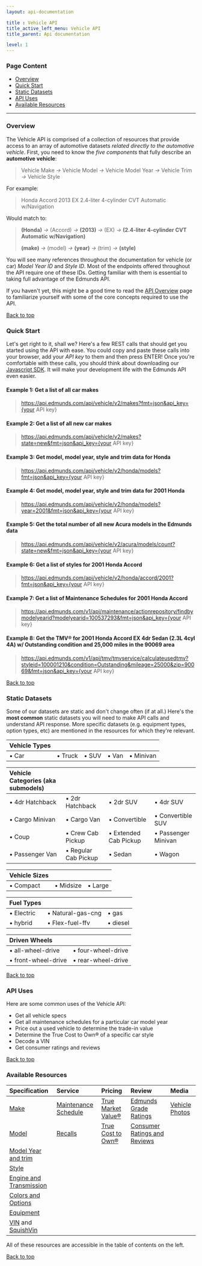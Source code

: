 ```yaml
---
layout: api-documentation

title : Vehicle API
title_active_left_menu: Vehicle API
title_parent: Api documentation

level: 1
---
```

<a name="top"> </a>

### Page Content

* [Overview](#sec-1)
* [Quick Start](#sec-2)
* [Static Datasets](#sec-3)
* [API Uses](#sec-4)
* [Available Resources](#sec-5)

<a name='sec-1'> </a>

---

### Overview

The Vehicle API is comprised of a collection of resources that provide access to an array of automotive datasets _related directly to the automotive vehicle_. First, you need to know the _five components_ that fully describe an **automotive vehicle**: 

> Vehicle Make *&rarr;* Vehicle Model *&rarr;* Vehicle Model Year *&rarr;* Vehicle Trim *&rarr;* Vehicle Style

For example: 

> Honda Accord 2013 EX 2.4-liter 4-cylinder CVT Automatic w/Navigation

Would match to:

> **(Honda)** *&rarr;* (Accord) *&rarr;* **(2013)**       *&rarr;* (EX)   *&rarr;* **(2.4-liter 4-cylinder CVT Automatic w/Navigation)**
>
> **(make)**  *&rarr;* (model)  *&rarr;* **(year)** *&rarr;* (trim) *&rarr;* **(style)**

You will see many references throughout the documentation for vehicle (or car) _Model Year ID_ and _Style ID_. Most of the endpoints offered throughout the API require one of these IDs. Getting familiar with them is essential to taking full advantage of the Edmunds API. 

If you haven't yet, this might be a good time to read the [API Overview](/api-documentation/overview/) page to familiarize yourself with some of the core concepts required to use the API.<a name='sec-2'> </a>

[Back to top](#top)

### Quick Start

Let's get right to it, shall we? Here's a few REST calls that should get you started using the API with ease. You could copy and paste these calls into your browser, add your *API key* to them and then press ENTER! Once you're comfortable with these calls, you should think about downloading our [Javascript SDK](https://github.com/EdmundsAPI/sdk-javascript). It will make your development life with the Edmunds API even easier.

#### Example 1: Get a list of all car makes

> https://api.edmunds.com/api/vehicle/v2/makes?fmt=json&api_key={your API key}

#### Example 2: Get a list of all new car makes

> https://api.edmunds.com/api/vehicle/v2/makes?state=new&fmt=json&api_key={your API key}

#### Example 3: Get model, model year, style and trim data for Honda

> https://api.edmunds.com/api/vehicle/v2/honda/models?fmt=json&api_key={your API key}

#### Example 4: Get model, model year, style and trim data for 2001 Honda

> https://api.edmunds.com/api/vehicle/v2/honda/models?year=2001&fmt=json&api_key={your API key}

#### Example 5: Get the total number of all new Acura models in the Edmunds data

> https://api.edmunds.com/api/vehicle/v2/acura/models/count?state=new&fmt=json&api_key={your API key}

#### Example 6: Get a list of styles for 2001 Honda Accord

> https://api.edmunds.com/api/vehicle/v2/honda/accord/2001?fmt=json&api_key={your API key}

#### Example 7: Get a list of Maintenance Schedules for 2001 Honda Accord

> https://api.edmunds.com/v1/api/maintenance/actionrepository/findbymodelyearid?modelyearid=100537293&fmt=json&api_key={your API key}

#### Example 8: Get the TMV® for 2001 Honda Accord EX 4dr Sedan (2.3L 4cyl 4A) w/ Outstanding condition and 25,000 miles in the 90069 area

> https://api.edmunds.com/v1/api/tmv/tmvservice/calculateusedtmv?styleid=100001210&condition=Outstanding&mileage=25000&zip=90069&fmt=json&api_key={your API key}

<a name='sec-3'> </a>

[Back to top](#top)

### Static Datasets

Some of our datasets are static and don't change often (if at all.) Here's the **most common** static datasets you will need to make API calls and understand API response. More specific datasets (e.g. equipment types, option types, etc) are mentioned in the resources for which they're relevant.

| Vehicle Types				|				|				|				|					|
|:--------------|:--------------|:--------------|:--------------|:------------------|
| &bull; Car	| &bull; Truck	| &bull; SUV	| &bull; Van	| &bull; Minivan	|


| Vehicle Categories (aka submodels)						|							|								|							|
|:----------------------|:--------------------------|:------------------------------|:--------------------------|
| &bull; 4dr Hatchback	| &bull; 2dr Hatchback		| &bull; 2dr SUV 				| &bull; 4dr SUV			|
| &bull; Cargo Minivan	| &bull; Cargo Van			| &bull; Convertible			| &bull; Convertible SUV	|
| &bull; Coup			| &bull; Crew Cab Pickup	| &bull; Extended Cab Pickup 	| &bull; Passenger Minivan	|
| &bull; Passenger Van 	| &bull; Regular Cab Pickup | &bull; Sedan				 	| &bull; Wagon				|

| Vehicle Sizes					|					|				|
|:------------------|:------------------|:--------------|
| &bull; Compact	| &bull; Midsize	| &bull; Large	|

| Fuel Types					|							|					|
|:------------------|:--------------------------|:------------------|
| &bull; Electric	| &bull; Natural-gas-cng	| &bull; gas		|
| &bull; hybrid		| &bull; Flex-fuel-ffv		| &bull; diesel		|
                                 
| Driven Wheels							|							|
|:--------------------------|:--------------------------|
| &bull; all-wheel-drive	| &bull; four-wheel-drive	|
| &bull; front-wheel-drive	| &bull; rear-wheel-drive	|

<a name='sec-4'> </a>

[Back to top](#top)

### API Uses

Here are some common uses of the Vehicle API:

* Get all vehicle specs
* Get all maintenance schedules for a particular car model year
* Price out a used vehicle to determine the trade-in value
* Determine the True Cost to Own® of a specific car style
* Decode a VIN
* Get consumer ratings and reviews

<a name='sec-5'> </a>

[Back to top](#top)

### Available Resources

| Specification					| Service					| Pricing					| Review						| Media				|
|:------------------------------|:--------------------------|:--------------------------|:------------------------------|:------------------|
| [Make](/api-documentation/vehicle/spec_make/v3/) | [Maintenance Schedule](/api-documentation/vehicle/service_maintenance/v1/) | [True Market Value®](/api-documentation/vehicle/price_tmv/v1/) | [Edmunds Grade Ratings](/api-documentation/vehicle/content_letter_grade/v2/) | [Vehicle Photos](/api-documentation/media/photos/v2/) |
| [Model](/api-documentation/vehicle/spec_model/v3/) | [Recalls](/api-documentation/vehicle/service_recalls/v1/) | [True Cost to Own®](/api-documentation/vehicle/price_tco/v1/) | [Consumer Ratings and Reviews](/api-documentation/vehicle/content_ratings_and_reviews/v2/) | |
| [Model Year and trim](/api-documentation/vehicle/spec_model_year/v3/) | | | | |
| [Style](/api-documentation/vehicle/spec_style/v3/) | | | | |
| [Engine and Transmission](/api-documentation/vehicle/spec_engine_and_transmission/v2/) | | | | |
| [Colors and Options](/api-documentation/vehicle/spec_colors_and_options/3/) | | | | |
| [Equipment](/api-documentation/vehicle/spec_equipment/v3/) | | | | |
| [VIN](/api-documentation/vehicle/spec_vin_decoding/v2/) and [SquishVin](/api-documentation/vehicle/spec_squishvin/v2/) | | | | |

All of these resources are accessible in the table of contents on the left.

[Back to top](#top)

